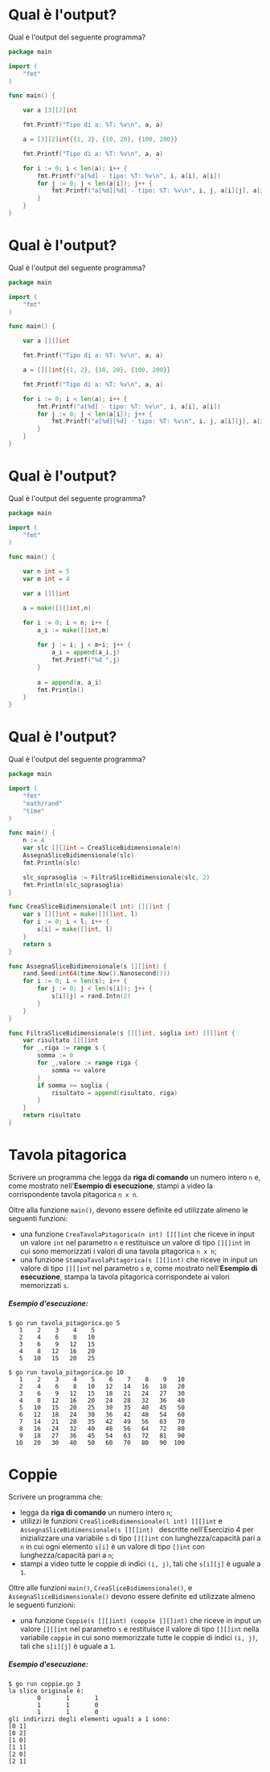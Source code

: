 # Qual è l'output?

Qual è l'output del seguente programma?

```go
package main

import (
	"fmt"
)

func main() {

	var a [3][2]int

	fmt.Printf("Tipo di a: %T: %v\n", a, a)

	a = [3][2]int{{1, 2}, {10, 20}, {100, 200}}

	fmt.Printf("Tipo di a: %T: %v\n", a, a)

	for i := 0; i < len(a); i++ {
		fmt.Printf("a[%d] - tipo: %T: %v\n", i, a[i], a[i])
		for j := 0; j < len(a[i]); j++ {
			fmt.Printf("a[%d][%d] - tipo: %T: %v\n", i, j, a[i][j], a[i][j])
		}
	}
}
```
# Qual è l'output?

Qual è l'output del seguente programma?

```go
package main

import (
	"fmt"
)

func main() {

	var a [][]int

	fmt.Printf("Tipo di a: %T: %v\n", a, a)

	a = [][]int{{1, 2}, {10, 20}, {100, 200}}

	fmt.Printf("Tipo di a: %T: %v\n", a, a)

	for i := 0; i < len(a); i++ {
		fmt.Printf("a[%d] - tipo: %T: %v\n", i, a[i], a[i])
		for j := 0; j < len(a[i]); j++ {
			fmt.Printf("a[%d][%d] - tipo: %T: %v\n", i, j, a[i][j], a[i][j])
		}
	}
}
```
# Qual è l'output?

Qual è l'output del seguente programma?

```go
package main

import (
	"fmt"
)

func main() {

	var n int = 5
	var m int = 4

	var a [][]int

	a = make([][]int,n)

	for i := 0; i < n; i++ {
		a_i := make([]int,m)
		
		for j := i; j < m+i; j++ {
			a_i = append(a_i,j)
			fmt.Printf("%d ",j)
		}
		
		a = append(a, a_i)
		fmt.Println()
	}
}
```
# Qual è l'output?

Qual è l'output del seguente programma?

```go
package main

import (
	"fmt"
	"math/rand"
	"time"
)

func main() {
	n := 4
	var slc [][]int = CreaSliceBidimensionale(n)
	AssegnaSliceBidimensionale(slc)
	fmt.Println(slc)

	slc_soprasoglia := FiltraSliceBidimensionale(slc, 2)
	fmt.Println(slc_soprasoglia)
}

func CreaSliceBidimensionale(l int) [][]int {
	var s [][]int = make([][]int, l)
	for i := 0; i < l; i++ {
		s[i] = make([]int, l)
	}
	return s
}

func AssegnaSliceBidimensionale(s [][]int) {
	rand.Seed(int64(time.Now().Nanosecond()))
	for i := 0; i < len(s); i++ {
		for j := 0; j < len(s[i]); j++ {
			s[i][j] = rand.Intn(2)
		}
	}
}

func FiltraSliceBidimensionale(s [][]int, soglia int) [][]int {
	var risultato [][]int
	for _,riga := range s {
		somma := 0
		for _,valore := range riga {
			somma += valore
		}
		if somma >= soglia {
			risultato = append(risultato, riga)
		}
	}
	return risultato
}
```
# Tavola pitagorica

Scrivere un programma che legga da **riga di comando** un numero intero `n` e, come mostrato nell'**Esempio di esecuzione**, stampi a video la corrispondente tavola pitagorica `n x n`.

Oltre alla funzione `main()`, devono essere definite ed utilizzate almeno le seguenti funzioni:

* una funzione `CreaTavolaPitagorica(n int) [][]int` che riceve in input un valore `int` nel parametro `n` e restituisce un valore di tipo `[][]int` in cui sono memorizzati i valori di una tavola pitagorica `n x n`;
* una funzione `StampaTavolaPitagorica(s [][]int)` che riceve in input un valore di tipo `[][]int` nel parametro `s` e, come mostrato nell'**Esempio di esecuzione**, stampa la tavola pitagorica corrispondete ai valori memorizzati `s`.

##### Esempio d'esecuzione:

```text
$ go run tavola_pitagorica.go 5
   1    2    3    4    5 
   2    4    6    8   10 
   3    6    9   12   15 
   4    8   12   16   20 
   5   10   15   20   25 

$ go run tavola_pitagorica.go 10
   1    2    3    4    5    6    7    8    9   10 
   2    4    6    8   10   12   14   16   18   20 
   3    6    9   12   15   18   21   24   27   30 
   4    8   12   16   20   24   28   32   36   40 
   5   10   15   20   25   30   35   40   45   50 
   6   12   18   24   30   36   42   48   54   60 
   7   14   21   28   35   42   49   56   63   70 
   8   16   24   32   40   48   56   64   72   80 
   9   18   27   36   45   54   63   72   81   90 
  10   20   30   40   50   60   70   80   90  100
```
# Coppie

Scrivere un programma che:
* legga da **riga di comando** un numero intero `n`;
* utilizzi le funzioni `CreaSliceBidimensionale(l int) [][]int` e `AssegnaSliceBidimensionale(s [][]int) ` descritte nell'Esercizio 4 per inizializzare una variabile `s` di tipo `[][]int` con lunghezza/capacità pari a `n` in cui ogni elemento `s[i]` è un valore di tipo `[]int` con lunghezza/capacità pari a `n`;
* stampi a video tutte le coppie di indici `(i, j)`, tali che `s[i][j]` è uguale a `1`.

Oltre alle funzioni `main()`, `CreaSliceBidimensionale()`, e `AssegnaSliceBidimensionale()` devono essere definite ed utilizzate almeno le seguenti funzioni:
* una funzione `Coppie(s [][]int) (coppie [][]int)` che riceve in input un valore `[][]int` nel parametro `s` e restituisce il valore di tipo `[][]int` nella variabile `coppie` in cui sono memorizzate tutte le coppie di indici `(i, j)`, tali che `s[i][j]` è uguale a `1`.

##### Esempio d'esecuzione:

```text
$ go run coppie.go 3
la slice originale è:
        0       1       1
        1       1       0
        1       1       0
gli indirizzi degli elementi uguali a 1 sono:
[0 1]
[0 2]
[1 0]
[1 1]
[2 0]
[2 1]
```
